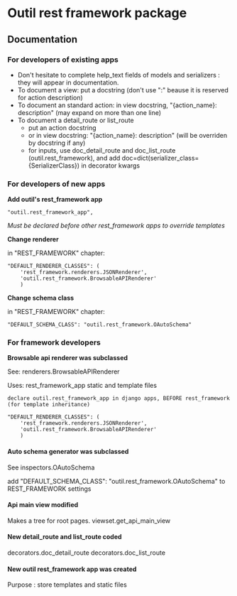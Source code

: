 # Outil rest framework package

## Documentation

### For developers of existing apps

* Don't hesitate to complete help_text fields of models and serializers : they will appear in documentation.
* To document a view: put a docstring (don't use ":" beause it is reserved for action description)
* To document an standard action: in view docstring, "{action_name}: description" (may expand on more than one line)
* To document a detail_route or list_route
    * put an action docstring
    * or in view docstring: "{action_name}: description" (will be overriden by docstring if any)
    * for inputs, use doc_detail_route and doc_list_route (outil.rest_framework), and add doc=dict(serializer_class={SerializerClass}) in decorator kwargs
    
    
### For developers of new apps

**Add outil's rest_framework app**

    "outil.rest_framework_app",
    
*Must be declared before other rest_framework apps to override templates*

**Change renderer**

in "REST_FRAMEWORK" chapter:

    "DEFAULT_RENDERER_CLASSES": (
        'rest_framework.renderers.JSONRenderer',
        'outil.rest_framework.BrowsableAPIRenderer'
        )

**Change schema class**

in "REST_FRAMEWORK" chapter:

    "DEFAULT_SCHEMA_CLASS": "outil.rest_framework.OAutoSchema"

### For framework developers

**Browsable api renderer was subclassed**

See: renderers.BrowsableAPIRenderer

Uses: rest_framework_app static and template files
    
    declare outil.rest_framework_app in django apps, BEFORE rest_framework (for template inheritance)
        
    "DEFAULT_RENDERER_CLASSES": (
        'rest_framework.renderers.JSONRenderer',
        'outil.rest_framework.BrowsableAPIRenderer'
        )

#### Auto schema generator was subclassed

See inspectors.OAutoSchema

add "DEFAULT_SCHEMA_CLASS": "outil.rest_framework.OAutoSchema" to REST_FRAMEWORK settings

#### Api main view modified

Makes a tree for root pages.
viewset.get_api_main_view

#### New detail_route and list_route coded

decorators.doc_detail_route
decorators.doc_list_route
 
 #### New outil rest_framework app was created
 
 Purpose : store templates and static files
 